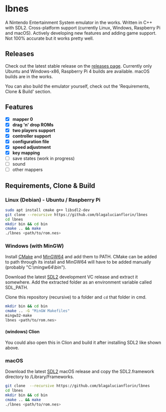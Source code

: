 # lbnes

A Nintendo Entertainment System emulator in the works. Written in C++ with SDL2.
Cross-platform support (currently Linux, Windows, Raspberry Pi and macOS). Actively developing new features and adding game support.
Not 100% accurate but it works pretty well.

## Releases
Check out the latest stable release on the [releases page](https://github.com/blagalucianflorin/lbnes/releases).
Currently only Ubuntu and Windows-x86, Raspberry Pi 4 builds are available. macOS builds are in the works.

You can also build the emulator yourself, check out the 'Requirements, Clone & Build' section.

## Features
- [x] **mapper 0**
- [x] **drag 'n' drop ROMs**
- [x] **two players support**
- [x] **controller support**
- [x] **configuration file**
- [x] **speed adjustment**
- [x] **key mapping**
- [ ] save states (work in progress)
- [ ] sound
- [ ] other mappers

## Requirements, Clone & Build


### Linux (Debian) - Ubuntu / Raspberry Pi
```bash
sudo apt install cmake g++ libsdl2-dev
git clone --recursive https://github.com/blagalucianflorin/lbnes
cd lbnes
mkdir bin && cd bin
cmake .. && make
./lbnes <path/to/rom.nes>
```


### Windows (with MinGW)
Install [CMake](https://cmake.org/download/) and [MinGW64](https://winlibs.com/#download-release) and add them to PATH. CMake can be added to path through its install and MinGW64 will have to be added manually (probably "C:\mingw64\bin").

Download the latest [SDL2](https://github.com/libsdl-org/SDL/releases) development VC release and extract it somewhere. Add the extracted folder as an environment variable called SDL_PATH.

Clone this repository (recursive) to a folder and ```cd``` that folder in cmd.
```bash
mkdir bin && cd bin
cmake .. -G "MinGW Makefiles"
mingw32-make
lbnes <path/to/rom.nes>
```

#### (windows) Clion
You could also open this in Clion and build it after installing SDL2 like shown above.

### macOS


Download the latest [SDL2](https://github.com/libsdl-org/SDL/releases) macOS release and copy the SDL2.framework directory to /Library/Frameworks.

```bash
git clone  --recursive https://github.com/blagalucianflorin/lbnes
cd lbnes
mkdir bin && cd bin
cmake .. && make
./lbnes <path/to/rom.nes>
```
